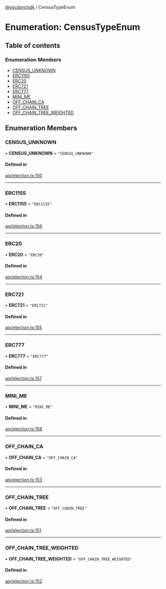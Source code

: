 [@vocdoni/sdk](/sdk) / CensusTypeEnum

# Enumeration: CensusTypeEnum

## Table of contents

### Enumeration Members

- [CENSUS\_UNKNOWN](CensusTypeEnum.md#census_unknown)
- [ERC1155](CensusTypeEnum#erc1155)
- [ERC20](CensusTypeEnum#erc20)
- [ERC721](CensusTypeEnum#erc721)
- [ERC777](CensusTypeEnum#erc777)
- [MINI\_ME](CensusTypeEnum.md#mini_me)
- [OFF\_CHAIN\_CA](CensusTypeEnum.md#off_chain_ca)
- [OFF\_CHAIN\_TREE](CensusTypeEnum.md#off_chain_tree)
- [OFF\_CHAIN\_TREE\_WEIGHTED](CensusTypeEnum.md#off_chain_tree_weighted)

## Enumeration Members

### CENSUS\_UNKNOWN

• **CENSUS\_UNKNOWN** = ``"CENSUS_UNKNOWN"``

#### Defined in

[api/election.ts:150](https://github.com/vocdoni/vocdoni-sdk/blob/ee6390524b82e6ef535da03c0e3bb826e450e622/src/api/election.ts#L150)

___

### ERC1155

• **ERC1155** = ``"ERC1155"``

#### Defined in

[api/election.ts:156](https://github.com/vocdoni/vocdoni-sdk/blob/ee6390524b82e6ef535da03c0e3bb826e450e622/src/api/election.ts#L156)

___

### ERC20

• **ERC20** = ``"ERC20"``

#### Defined in

[api/election.ts:154](https://github.com/vocdoni/vocdoni-sdk/blob/ee6390524b82e6ef535da03c0e3bb826e450e622/src/api/election.ts#L154)

___

### ERC721

• **ERC721** = ``"ERC721"``

#### Defined in

[api/election.ts:155](https://github.com/vocdoni/vocdoni-sdk/blob/ee6390524b82e6ef535da03c0e3bb826e450e622/src/api/election.ts#L155)

___

### ERC777

• **ERC777** = ``"ERC777"``

#### Defined in

[api/election.ts:157](https://github.com/vocdoni/vocdoni-sdk/blob/ee6390524b82e6ef535da03c0e3bb826e450e622/src/api/election.ts#L157)

___

### MINI\_ME

• **MINI\_ME** = ``"MINI_ME"``

#### Defined in

[api/election.ts:158](https://github.com/vocdoni/vocdoni-sdk/blob/ee6390524b82e6ef535da03c0e3bb826e450e622/src/api/election.ts#L158)

___

### OFF\_CHAIN\_CA

• **OFF\_CHAIN\_CA** = ``"OFF_CHAIN_CA"``

#### Defined in

[api/election.ts:153](https://github.com/vocdoni/vocdoni-sdk/blob/ee6390524b82e6ef535da03c0e3bb826e450e622/src/api/election.ts#L153)

___

### OFF\_CHAIN\_TREE

• **OFF\_CHAIN\_TREE** = ``"OFF_CHAIN_TREE"``

#### Defined in

[api/election.ts:151](https://github.com/vocdoni/vocdoni-sdk/blob/ee6390524b82e6ef535da03c0e3bb826e450e622/src/api/election.ts#L151)

___

### OFF\_CHAIN\_TREE\_WEIGHTED

• **OFF\_CHAIN\_TREE\_WEIGHTED** = ``"OFF_CHAIN_TREE_WEIGHTED"``

#### Defined in

[api/election.ts:152](https://github.com/vocdoni/vocdoni-sdk/blob/ee6390524b82e6ef535da03c0e3bb826e450e622/src/api/election.ts#L152)
